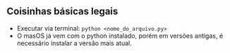 ## Coisinhas básicas legais

* Executar via terminal: `python <nome_do_arquivo.py>`
* O masOS já vem com o python instalado, porém em versões antigas, é necessário instalar a versão mais atual.
